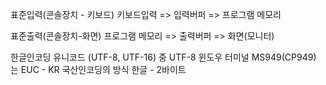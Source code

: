 표준입력(콘솔장치 - 키보드)
키보드입력 => 입력버퍼 => 프로그램 메모리

표준출력(콘솔장치-화면)
프로그램 메모리 => 출력버퍼 => 화면(모니터)

한글인코딩
유니코드 (UTF-8, UTF-16) 중 UTF-8
윈도우 터미널 MS949(CP949) 는 EUC - KR 국산인코딩의 방식
한글 - 2바이트